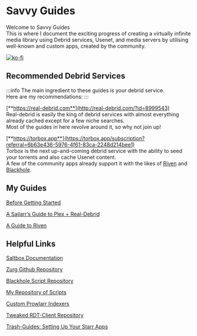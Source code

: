 # Savvy Guides

Welcome to Savvy Guides<br/>
This is where I document the exciting progress of creating a virtually infinite media library using Debrid services, Usenet, and media servers by utilising well-known and custom apps, created by the community.

[![ko-fi](https://ko-fi.com/img/githubbutton_sm.svg)](https://ko-fi.com/davyjonesmedia/tip)

## Recommended Debrid Services

:::info
The main ingredient to these guides is your debrid service.<br/>
Here are my recommendations:
:::

[**https://real-debrid.com**](http://real-debrid.com/?id=8999543)<br/>
Real-debrid is easily the king of debrid services with almost everything already cached except for a few niche searches.<br/>
Most of the guides in here revolve around it, so why not join up!


[**https://torbox.app**](https://torbox.app/subscription?referral=6b63e436-5976-4f61-83ca-2248d214bee1)<br/>
Torbox is the next up-and-coming debrid service with the ability to seed your torrents and also cache Usenet content.<br/>
A few of the community apps already support it with the likes of [Riven](/riven/) and [Blackhole](/blackhole/).
 

## My Guides

[Before Getting Started](/prerequisites/)

[A Sailarr’s Guide to Plex + Real-Debrid](/sailarrsguide/) 

[A Guide to Riven](/riven/) 

## Helpful Links

[Saltbox Documentation](https://docs.saltbox.dev/)

[Zurg Github Repository](https://github.com/debridmediamanager/zurg-testing)

[Blackhole Script Repository](https://github.com/westsurname/scripts)

[My Repository of Scripts](https://github.com/Pukabyte/Real-Debrid-Scripts)

[Custom Prowlarr Indexers](https://github.com/dreulavelle/Prowlarr-Indexers)

[Tweaked RDT-Client Repository](https://github.com/itsnebulalol/rdtclient)

[Trash-Guides: Setting Up Your Starr Apps](https://trash-guides.info/)
